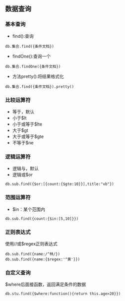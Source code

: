 ## 数据查询

### 基本查询

* find\(\):查询

```
db.集合.find({条件文档})
```

* findOne\(\):查询一个

```
db.集合.findOne({条件文档})
```

* 方法pretty\(\):将结果格式化

```
db.集合.find({条件文档}).pretty()
```

### 比较运算符

* 等于，默认
* 小于$lt
* 小于或等于$lte
* 大于$gt
* 大于或等于$gte
* 不等于$ne

### 逻辑运算符

* 逻辑与，默认
* 逻辑或$or

```
db.sub.find({$or:[{count:{$gte:10}}],title:"vb"})
```

### 范围运算符

* $in：某个范围内

```
db.sub.find({count:{$in:[5,10]}})
```

### 正则表达式

使用//或$regex正则表达式

```
db.sub.find({name:/^林/})
db.sub.find({name:{$regex:'^黄'}})
```

### 自定义查询

$where后面接函数，返回满足条件的数据

```
db.stu.find({$where:function(){return this.age>20}})
```



